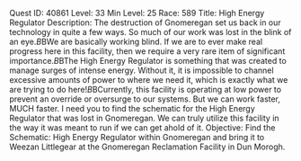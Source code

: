 Quest ID: 40861
Level: 33
Min Level: 25
Race: 589
Title: High Energy Regulator
Description: The destruction of Gnomeregan set us back in our technology in quite a few ways. So much of our work was lost in the blink of an eye.$B$BWe are basically working blind. If we are to ever make real progress here in this facility, then we require a very rare item of significant importance.$B$BThe High Energy Regulator is something that was created to manage surges of intense energy. Without it, it is impossible to channel excessive amounts of power to where we need it, which is exactly what we are trying to do here!$B$BCurrently, this facility is operating at low power to prevent an override or oversurge to our systems. But we can work faster, MUCH faster. I need you to find the schematic for the High Energy Regulator that was lost in Gnomeregan. We can truly utilize this facility in the way it was meant to run if we can get ahold of it.
Objective: Find the Schematic: High Energy Regulator within Gnomeregan and bring it to Weezan Littlegear at the Gnomeregan Reclamation Facility in Dun Morogh.
